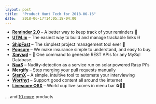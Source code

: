 ```yaml
---
layout: post
title:  "Product Hunt Tech for 2018-06-16"
date:   2018-06-17T14:05:18-04:00
---
```


* **[Reminder 2.0](https://www.producthunt.com/posts/reminder-2-0?utm_campaign=producthunt-api&utm_medium=api&utm_source=Application%3A+Daily+Digest+RSS+%28ID%3A+3202%29)** – A better way to keep track of your reminders 📝
* **[UTM.io](https://www.producthunt.com/posts/utm-io?utm_campaign=producthunt-api&utm_medium=api&utm_source=Application%3A+Daily+Digest+RSS+%28ID%3A+3202%29)** – The easiest way to build and manage trackable links ⛓
* **[ShipFast](https://www.producthunt.com/posts/shipfast?utm_campaign=producthunt-api&utm_medium=api&utm_source=Application%3A+Daily+Digest+RSS+%28ID%3A+3202%29)** – The simplest project management tool ever 🚩
* **[Popsure](https://www.producthunt.com/posts/popsure?utm_campaign=producthunt-api&utm_medium=api&utm_source=Application%3A+Daily+Digest+RSS+%28ID%3A+3202%29)** – We make insurance simple to understand, and easy to buy.
* **[Xmysql](https://www.producthunt.com/posts/xmysql?utm_campaign=producthunt-api&utm_medium=api&utm_source=Application%3A+Daily+Digest+RSS+%28ID%3A+3202%29)** – 🚀 One command to generate REST APIs for any MySql Database.
* **[NaaS](https://www.producthunt.com/posts/naas?utm_campaign=producthunt-api&utm_medium=api&utm_source=Application%3A+Daily+Digest+RSS+%28ID%3A+3202%29)** – Nudity-detection as a service run on solar powered Rasp Pi's
* **[Mergify](https://www.producthunt.com/posts/mergify?utm_campaign=producthunt-api&utm_medium=api&utm_source=Application%3A+Daily+Digest+RSS+%28ID%3A+3202%29)** – Stop merging your pull requests manually
* **[StemX](https://www.producthunt.com/posts/stemx?utm_campaign=producthunt-api&utm_medium=api&utm_source=Application%3A+Daily+Digest+RSS+%28ID%3A+3202%29)** – A simple, intuitive tool to automate your interviewing
* **[Worthyt](https://www.producthunt.com/posts/worthyt?utm_campaign=producthunt-api&utm_medium=api&utm_source=Application%3A+Daily+Digest+RSS+%28ID%3A+3202%29)** – Support good content all around the internet
* **[Livescore OSX](https://www.producthunt.com/posts/livescore-osx?utm_campaign=producthunt-api&utm_medium=api&utm_source=Application%3A+Daily+Digest+RSS+%28ID%3A+3202%29)** – World cup live scores in menu bar ⚽👩‍💻

… and [10 more](https://www.producthunt.com/tech) products